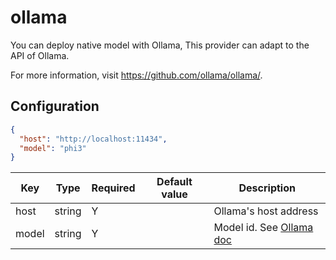 # ollama

You can deploy native model with Ollama, This provider can adapt to the API of Ollama.

For more information, visit <https://github.com/ollama/ollama/>.

## Configuration

```json
{
  "host": "http://localhost:11434",
  "model": "phi3"
}
```

| Key     | Type      | Required     | Default value | Description |
| ------------- | -------| ------------- | ------------- | ------------- |
| host  | string   | Y    |  |   Ollama's host address  |
| model | string   | Y    |  |   Model id. See [Ollama doc](https://ollama.com/library) |
